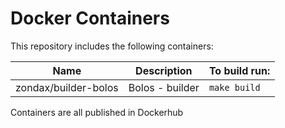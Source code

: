 # Docker Containers

This repository includes the following containers:

| Name                 | Description                      | To build run:         |
| -------------------- | -------------------------------- | --------------------- |
| zondax/builder-bolos | Bolos - builder                  | `make build`          |

Containers are all published in Dockerhub
